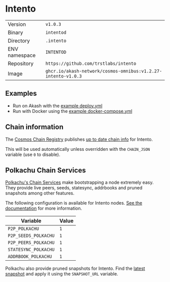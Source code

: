 # Intento

| | |
|---|---|
|Version|`v1.0.3`|
|Binary|`intentod`|
|Directory|`.intento`|
|ENV namespace|`INTENTOD`|
|Repository|`https://github.com/trstlabs/intento`|
|Image|`ghcr.io/akash-network/cosmos-omnibus:v1.2.27-intento-v1.0.3`|

## Examples

- Run on Akash with the [example deploy.yml](./deploy.yml)
- Run with Docker using the [example docker-compose.yml](./docker-compose.yml)

## Chain information

The [Cosmos Chain Registry](https://github.com/cosmos/chain-registry) publishes [up to date chain info](https://raw.githubusercontent.com/cosmos/chain-registry/master/intento/chain.json) for Intento.

This will be used automatically unless overridden with the `CHAIN_JSON` variable (use `0` to disable).

## Polkachu Chain Services

[Polkachu's Chain Services](https://www.polkachu.com/networks/intento) make bootstrapping a node extremely easy. They provide live peers, seeds, statesync, addrbooks and pruned snapshots among other features.

The following configuration is available for Intento nodes. [See the documentation](../README.md#polkachu-services) for more information.

|Variable|Value|
|---|---|
|`P2P_POLKACHU`|`1`|
|`P2P_SEEDS_POLKACHU`|`1`|
|`P2P_PEERS_POLKACHU`|`1`|
|`STATESYNC_POLKACHU`|`1`|
|`ADDRBOOK_POLKACHU`|`1`|

Polkachu also provide pruned snapshots for Intento. Find the [latest snapshot](https://polkachu.com/tendermint_snapshots/intento) and apply it using the `SNAPSHOT_URL` variable.
